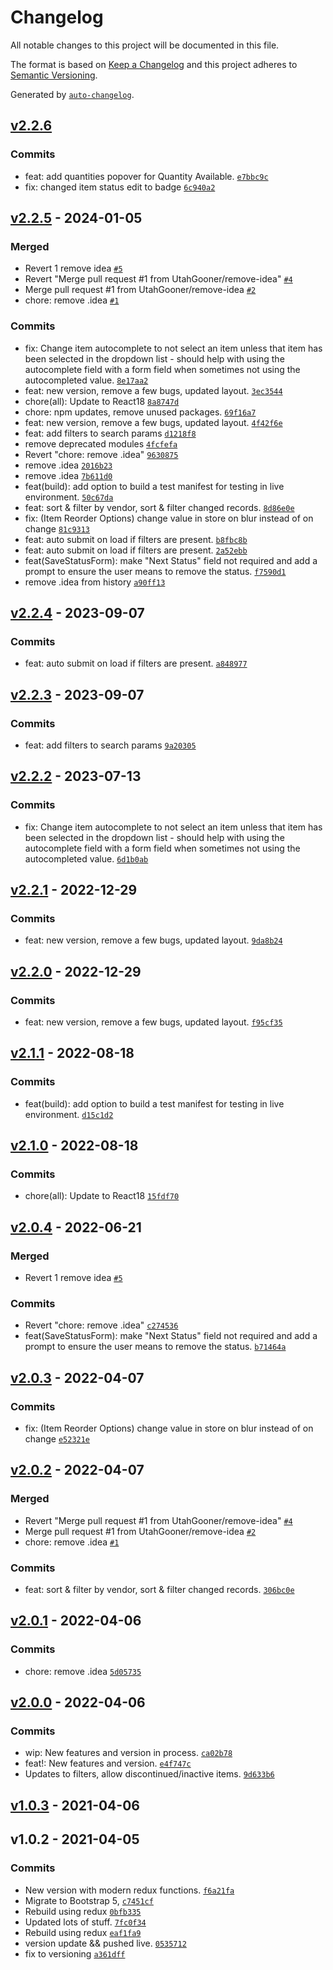 # Changelog

All notable changes to this project will be documented in this file.

The format is based on [Keep a Changelog](https://keepachangelog.com/en/1.0.0/)
and this project adheres to [Semantic Versioning](https://semver.org/spec/v2.0.0.html).

Generated by [`auto-changelog`](https://github.com/CookPete/auto-changelog).

## [v2.2.6](https://github.com/ChumsInc/product-status/compare/v2.2.5...v2.2.6)

### Commits

- feat: add quantities popover for Quantity Available. [`e7bbc9c`](https://github.com/ChumsInc/product-status/commit/e7bbc9c1b0b52dd6169155bd16438d641ee44845)
- fix: changed item status edit to badge [`6c940a2`](https://github.com/ChumsInc/product-status/commit/6c940a2973859f76a11a9539e1d17688d48dc322)

## [v2.2.5](https://github.com/ChumsInc/product-status/compare/v2.2.4...v2.2.5) - 2024-01-05

### Merged

- Revert 1 remove idea [`#5`](https://github.com/ChumsInc/product-status/pull/5)
- Revert "Merge pull request #1 from UtahGooner/remove-idea" [`#4`](https://github.com/ChumsInc/product-status/pull/4)
- Merge pull request #1 from UtahGooner/remove-idea [`#2`](https://github.com/ChumsInc/product-status/pull/2)
- chore: remove .idea [`#1`](https://github.com/ChumsInc/product-status/pull/1)

### Commits

- fix: Change item autocomplete to not select an item unless that item has been selected in the dropdown list - should help with using the autocomplete field with a form field when sometimes not using the autocompleted value. [`8e17aa2`](https://github.com/ChumsInc/product-status/commit/8e17aa242bc4814e90507ea5c8dae1f46e18de23)
- feat: new version, remove a few bugs, updated layout. [`3ec3544`](https://github.com/ChumsInc/product-status/commit/3ec35447d04e09586c07dfd34458cb26732e653d)
- chore(all): Update to React18 [`8a8747d`](https://github.com/ChumsInc/product-status/commit/8a8747dc8f7ede5da70f4fe44e9a792c047f14ca)
- chore: npm updates, remove unused packages. [`69f16a7`](https://github.com/ChumsInc/product-status/commit/69f16a71faaa869756d618cfaab6ec7c408699dc)
- feat: new version, remove a few bugs, updated layout. [`4f42f6e`](https://github.com/ChumsInc/product-status/commit/4f42f6e7cc273c389261106c32e5f79a131456e7)
- feat: add filters to search params [`d1218f8`](https://github.com/ChumsInc/product-status/commit/d1218f892dbb2901f63d00d840211165562f56f7)
- remove deprecated modules [`4fcfefa`](https://github.com/ChumsInc/product-status/commit/4fcfefae61b0c307e108039544c67690aa73850a)
- Revert "chore: remove .idea" [`9630875`](https://github.com/ChumsInc/product-status/commit/9630875f3e25b35ec81918b4b4ec97439932182a)
- remove .idea [`2016b23`](https://github.com/ChumsInc/product-status/commit/2016b232eed25b075bb7b6c43fde38c776fafc1c)
- remove .idea [`7b611d0`](https://github.com/ChumsInc/product-status/commit/7b611d035d335013df3ef1ac9fb4b1fd39be9d8d)
- feat(build): add option to build a test manifest for testing in live environment. [`50c67da`](https://github.com/ChumsInc/product-status/commit/50c67da900224ff9c83f293d5b80714ebf29afa1)
- feat: sort & filter by vendor, sort & filter changed records. [`8d86e0e`](https://github.com/ChumsInc/product-status/commit/8d86e0eae32e165d809a2e9e52da21a45e12b131)
- fix: (Item Reorder Options) change value in store on blur instead of on change [`81c9313`](https://github.com/ChumsInc/product-status/commit/81c9313c2d7839609012fca3bea32703b8b430c2)
- feat: auto submit on load if filters are present. [`b8fbc8b`](https://github.com/ChumsInc/product-status/commit/b8fbc8bba91c97ce4a5d6c0a7f5fc47f5b887744)
- feat: auto submit on load if filters are present. [`2a52ebb`](https://github.com/ChumsInc/product-status/commit/2a52ebb3b407a40f1cddc272b3f324bcb530a96c)
- feat(SaveStatusForm): make "Next Status" field not required and add a prompt to ensure the user means to remove the status. [`f7590d1`](https://github.com/ChumsInc/product-status/commit/f7590d161cccb5c858401152432a761da58fcc53)
- remove .idea from history [`a90ff13`](https://github.com/ChumsInc/product-status/commit/a90ff134ccc994c36df522068d73a2aac65908cb)

## [v2.2.4](https://github.com/ChumsInc/product-status/compare/v2.2.3...v2.2.4) - 2023-09-07

### Commits

- feat: auto submit on load if filters are present. [`a848977`](https://github.com/ChumsInc/product-status/commit/a84897748b1601201480c55063218fcfc292f6b3)

## [v2.2.3](https://github.com/ChumsInc/product-status/compare/v2.2.2...v2.2.3) - 2023-09-07

### Commits

- feat: add filters to search params [`9a20305`](https://github.com/ChumsInc/product-status/commit/9a203052b92ddc67d8012b49be0a61e481d62d0f)

## [v2.2.2](https://github.com/ChumsInc/product-status/compare/v2.2.1...v2.2.2) - 2023-07-13

### Commits

- fix: Change item autocomplete to not select an item unless that item has been selected in the dropdown list - should help with using the autocomplete field with a form field when sometimes not using the autocompleted value. [`6d1b0ab`](https://github.com/ChumsInc/product-status/commit/6d1b0abad6f3acbd9462396184ab4936841fc7ce)

## [v2.2.1](https://github.com/ChumsInc/product-status/compare/v2.2.0...v2.2.1) - 2022-12-29

### Commits

- feat: new version, remove a few bugs, updated layout. [`9da8b24`](https://github.com/ChumsInc/product-status/commit/9da8b243aa8fb398bc550907d6bb551421bb778e)

## [v2.2.0](https://github.com/ChumsInc/product-status/compare/v2.1.1...v2.2.0) - 2022-12-29

### Commits

- feat: new version, remove a few bugs, updated layout. [`f95cf35`](https://github.com/ChumsInc/product-status/commit/f95cf355b9f243878ecfc3f152f93e3671b02b1a)

## [v2.1.1](https://github.com/ChumsInc/product-status/compare/v2.1.0...v2.1.1) - 2022-08-18

### Commits

- feat(build): add option to build a test manifest for testing in live environment. [`d15c1d2`](https://github.com/ChumsInc/product-status/commit/d15c1d2f5aa12044b05dfd676fdb90618b4d1085)

## [v2.1.0](https://github.com/ChumsInc/product-status/compare/v2.0.4...v2.1.0) - 2022-08-18

### Commits

- chore(all): Update to React18 [`15fdf70`](https://github.com/ChumsInc/product-status/commit/15fdf7093db73b5c435c60b5ff8792c74156ef9c)

## [v2.0.4](https://github.com/ChumsInc/product-status/compare/v2.0.3...v2.0.4) - 2022-06-21

### Merged

- Revert 1 remove idea [`#5`](https://github.com/ChumsInc/product-status/pull/5)

### Commits

- Revert "chore: remove .idea" [`c274536`](https://github.com/ChumsInc/product-status/commit/c274536dfbd7c7c5a06ae64b64eca89ceb5efd16)
- feat(SaveStatusForm): make "Next Status" field not required and add a prompt to ensure the user means to remove the status. [`b71464a`](https://github.com/ChumsInc/product-status/commit/b71464ae6b48de0096dc1f1588b45ad219432bb4)

## [v2.0.3](https://github.com/ChumsInc/product-status/compare/v2.0.2...v2.0.3) - 2022-04-07

### Commits

- fix: (Item Reorder Options) change value in store on blur instead of on change [`e52321e`](https://github.com/ChumsInc/product-status/commit/e52321e8b8fdc101d4d3c5128fc043b8607ef4a9)

## [v2.0.2](https://github.com/ChumsInc/product-status/compare/v2.0.1...v2.0.2) - 2022-04-07

### Merged

- Revert "Merge pull request #1 from UtahGooner/remove-idea" [`#4`](https://github.com/ChumsInc/product-status/pull/4)
- Merge pull request #1 from UtahGooner/remove-idea [`#2`](https://github.com/ChumsInc/product-status/pull/2)
- chore: remove .idea [`#1`](https://github.com/ChumsInc/product-status/pull/1)

### Commits

- feat: sort & filter by vendor, sort & filter changed records. [`306bc0e`](https://github.com/ChumsInc/product-status/commit/306bc0edb7fd36e69707359ef219d1dfb3ec3745)

## [v2.0.1](https://github.com/ChumsInc/product-status/compare/v2.0.0...v2.0.1) - 2022-04-06

### Commits

- chore: remove .idea [`5d05735`](https://github.com/ChumsInc/product-status/commit/5d0573554c98435bf99d70ccd99c958d27148718)

## [v2.0.0](https://github.com/ChumsInc/product-status/compare/v1.0.3...v2.0.0) - 2022-04-06

### Commits

- wip: New features and version in process. [`ca02b78`](https://github.com/ChumsInc/product-status/commit/ca02b78fe0bf1cdfa8423b47bf1654f7f2b07fd1)
- feat!: New features and version. [`e4f747c`](https://github.com/ChumsInc/product-status/commit/e4f747ca4dddcc34067e755d553809d98fe79c21)
- Updates to filters, allow discontinued/inactive items. [`9d633b6`](https://github.com/ChumsInc/product-status/commit/9d633b695d9c4ec67b502d30d7dac96e4af7407f)

## [v1.0.3](https://github.com/ChumsInc/product-status/compare/v1.0.2...v1.0.3) - 2021-04-06

## v1.0.2 - 2021-04-05

### Commits

- New version with modern redux functions. [`f6a21fa`](https://github.com/ChumsInc/product-status/commit/f6a21fa10606ff09ee96258d051ce17fc1a58169)
- Migrate to Bootstrap 5, [`c7451cf`](https://github.com/ChumsInc/product-status/commit/c7451cfbb1f6c2e2aa4f98739eb57ec95b3e15f5)
- Rebuild using redux [`0bfb335`](https://github.com/ChumsInc/product-status/commit/0bfb335db15310cb62c081ec5bd0df087668a6f9)
- Updated lots of stuff. [`7fc0f34`](https://github.com/ChumsInc/product-status/commit/7fc0f34eabea3fce8cbc4e9faee5b333834b96b2)
- Rebuild using redux [`eaf1fa9`](https://github.com/ChumsInc/product-status/commit/eaf1fa944480c5413745195de6dd11979aa543c3)
- version update && pushed live. [`0535712`](https://github.com/ChumsInc/product-status/commit/0535712efbab743cd0a49587a916be9c468b8296)
- fix to versioning [`a361dff`](https://github.com/ChumsInc/product-status/commit/a361dff2e8ae39d07e4513a63272a992132355f1)
